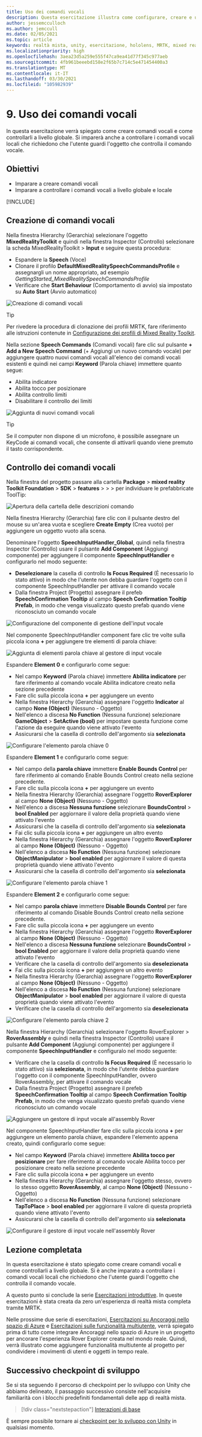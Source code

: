 ```yaml
---
title: Uso dei comandi vocali
description: Questa esercitazione illustra come configurare, creare e usare i comandi vocali nelle app di realtà mista con Mixed Reality Toolkit (MRTK).
author: jessemcculloch
ms.author: jemccull
ms.date: 02/05/2021
ms.topic: article
keywords: realtà mista, unity, esercitazione, hololens, MRTK, mixed reality toolkit, UWP, comandi vocali, input vocale
ms.localizationpriority: high
ms.openlocfilehash: 3aea23d5a259e555f47ca9ea41d77f345c977aeb
ms.sourcegitcommit: 4fb961beeebd158e2f65b7c714c5e471454400a3
ms.translationtype: MT
ms.contentlocale: it-IT
ms.lasthandoff: 03/30/2021
ms.locfileid: "105982939"
---
```

# <a name="9-using-speech-commands"></a>9. Uso dei comandi vocali

In questa esercitazione verrà spiegato come creare comandi vocali e come controllarli a livello globale. Si imparerà anche a controllare i comandi vocali locali che richiedono che l'utente guardi l'oggetto che controlla il comando vocale.

## <a name="objectives"></a>Obiettivi

* Imparare a creare comandi vocali
* Imparare a controllare i comandi vocali a livello globale e locale

[!INCLUDE[](includes/ensuring-microphone-capabality.md)]

## <a name="creating-speech-commands"></a>Creazione di comandi vocali

Nella finestra Hierarchy (Gerarchia) selezionare l'oggetto **MixedRealityToolkit** e quindi nella finestra Inspector (Controllo) selezionare la scheda MixedRealityToolkit > **Input** e seguire questa procedura:

* Espandere la **Speech** (Voce)
* Clonare il profilo **DefaultMixedRealitySpeechCommandsProfile** e assegnargli un nome appropriato, ad esempio _GettingStarted_MixedRealitySpeechCommandsProfile_
* Verificare che **Start Behaviour** (Comportamento di avvio) sia impostato su **Auto Start** (Avvio automatico)

![Creazione di comandi vocali](images/mr-learning-base/base-09-section2-step1-1.png)

> [!TIP]
> Per rivedere la procedura di clonazione dei profili MRTK, fare riferimento alle istruzioni contenute in [Configurazione dei profili di Mixed Reality Toolkit](mr-learning-base-03.md).

Nella sezione **Speech Commands** (Comandi vocali) fare clic sul pulsante **+ Add a New Speech Command** (+ Aggiungi un nuovo comando vocale) per aggiungere quattro nuovi comandi vocali all'elenco dei comandi vocali esistenti e quindi nei campi **Keyword** (Parola chiave) immettere quanto segue:

* Abilita indicatore
* Abilita tocco per posizionare
* Abilita controllo limiti
* Disabilitare il controllo dei limiti

![Aggiunta di nuovi comandi vocali](images/mr-learning-base/base-09-section2-step1-2.png)

> [!TIP]
> Se il computer non dispone di un microfono, è possibile assegnare un KeyCode ai comandi vocali, che consente di attivarli quando viene premuto il tasto corrispondente.

## <a name="controlling-speech-commands"></a>Controllo dei comandi vocali

Nella finestra del progetto passare alla cartella **Package**  >  **mixed reality Toolkit Foundation**  >  **SDK**  >  **features**  >    >    >   per individuare le prefabbricate ToolTip:

![Apertura della cartella delle descrizioni comando](images/mr-learning-base/base-09-section3-step1-1.png)

Nella finestra Hierarchy (Gerarchia) fare clic con il pulsante destro del mouse su un'area vuota e scegliere **Create Empty** (Crea vuoto) per aggiungere un oggetto vuoto alla scena.

Denominare l'oggetto **SpeechInputHandler_Global**, quindi nella finestra Inspector (Controllo) usare il pulsante **Add Component** (Aggiungi componente) per aggiungere il componente **SpeechInputHandler** e configurarlo nel modo seguente:

* **Deselezionare** la casella di controllo **Is Focus Required** (È necessario lo stato attivo) in modo che l'utente non debba guardare l'oggetto con il componente SpeechInputHandler per attivare il comando vocale
* Dalla finestra Project (Progetto) assegnare il prefeb **SpeechConfirmation Tooltip** al campo **Speech Confirmation Tooltip Prefab**, in modo che venga visualizzato questo prefab quando viene riconosciuto un comando vocale

![Configurazione del componente di gestione dell'input vocale](images/mr-learning-base/base-09-section3-step1-2.png)

Nel componente SpeechInputHandler component fare clic tre volte sulla piccola icona **+** per aggiungere tre elementi di parola chiave:

![Aggiunta di elementi parola chiave al gestore di input vocale](images/mr-learning-base/base-09-section3-step1-3.png)

Espandere **Element 0** e configurarlo come segue:

* Nel campo **Keyword** (Parola chiave) immettere **Abilita indicatore** per fare riferimento al comando vocale Abilita indicatore creato nella sezione precedente
* Fare clic sulla piccola icona **+** per aggiungere un evento
* Nella finestra Hierarchy (Gerarchia) assegnare l'oggetto **Indicator** al campo **None (Object)** (Nessuno - Oggetto)
* Nell'elenco a discesa **No Function** (Nessuna funzione) selezionare **GameObject** > **SetActive (bool)** per impostare questa funzione come l'azione da eseguire quando viene attivato l'evento
* Assicurarsi che la casella di controllo dell'argomento sia **selezionata**

![Configurare l'elemento parola chiave 0](images/mr-learning-base/base-09-section3-step1-4.png)

Espandere **Element 1** e configurarlo come segue:

* Nel campo della **parola chiave** immettere **Enable Bounds Control** per fare riferimento al comando Enable Bounds Control creato nella sezione precedente.
* Fare clic sulla piccola icona **+** per aggiungere un evento
* Nella finestra Hierarchy (Gerarchia) assegnare l'oggetto **RoverExplorer** al campo **None (Object)** (Nessuno - Oggetto)
* Nell'elenco a discesa **Nessuna funzione** selezionare **BoundsControl**  >  **bool Enabled** per aggiornare il valore della proprietà quando viene attivato l'evento
* Assicurarsi che la casella di controllo dell'argomento sia **selezionata**
* Fai clic sulla piccola icona **+** per aggiungere un altro evento
* Nella finestra Hierarchy (Gerarchia) assegnare l'oggetto **RoverExplorer** al campo **None (Object)** (Nessuno - Oggetto)
* Nell'elenco a discesa **No Function** (Nessuna funzione) selezionare **ObjectManipulator** > **bool enabled** per aggiornare il valore di questa proprietà quando viene attivato l'evento
* Assicurarsi che la casella di controllo dell'argomento sia **selezionata**

![Configurare l'elemento parola chiave 1](images/mr-learning-base/base-09-section3-step1-5.png)

Espandere **Element 2** e configurarlo come segue:

* Nel campo **parola chiave** immettere **Disable Bounds Control** per fare riferimento al comando Disable Bounds Control creato nella sezione precedente.
* Fare clic sulla piccola icona **+** per aggiungere un evento
* Nella finestra Hierarchy (Gerarchia) assegnare l'oggetto **RoverExplorer** al campo **None (Object)** (Nessuno - Oggetto)
* Nell'elenco a discesa **Nessuna funzione** selezionare **BoundsControl**  >  **bool Enabled** per aggiornare il valore della proprietà quando viene attivato l'evento
* Verificare che la casella di controllo dell'argomento sia **deselezionata**
* Fai clic sulla piccola icona **+** per aggiungere un altro evento
* Nella finestra Hierarchy (Gerarchia) assegnare l'oggetto **RoverExplorer** al campo **None (Object)** (Nessuno - Oggetto)
* Nell'elenco a discesa **No Function** (Nessuna funzione) selezionare **ObjectManipulator** > **bool enabled** per aggiornare il valore di questa proprietà quando viene attivato l'evento
* Verificare che la casella di controllo dell'argomento sia **deselezionata**

![Configurare l'elemento parola chiave 2](images/mr-learning-base/base-09-section3-step1-6.png)

Nella finestra Hierarchy (Gerarchia) selezionare l'oggetto RoverExplorer > **RoverAssembly** e quindi nella finestra Inspector (Controllo) usare il pulsante **Add Component** (Aggiungi componente) per aggiungere il componente **SpeechInputHandler** e configuralo nel modo seguente:

* Verificare che la casella di controllo **Is Focus Required** (È necessario lo stato attivo) sia **selezionata**, in modo che l'utente debba guardare l'oggetto con il componente SpeechInputHandler, ovvero RoverAssembly, per attivare il comando vocale
* Dalla finestra Project (Progetto) assegnare il prefeb **SpeechConfirmation Tooltip** al campo **Speech Confirmation Tooltip Prefab**, in modo che venga visualizzato questo prefab quando viene riconosciuto un comando vocale

![Aggiungere un gestore di input vocale all'assembly Rover](images/mr-learning-base/base-09-section3-step1-7.png)

Nel componente SpeechInputHandler fare clic sulla piccola icona **+** per aggiungere un elemento parola chiave, espandere l'elemento appena creato, quindi configurarlo come segue:

* Nel campo **Keyword** (Parola chiave) immettere **Abilita tocco per posizionare** per fare riferimento al comando vocale Abilita tocco per posizionare creato nella sezione precedente
* Fare clic sulla piccola icona **+** per aggiungere un evento
* Nella finestra Hierarchy (Gerarchia) assegnare l'oggetto stesso, ovvero lo stesso oggetto **RoverAssembly**, al campo **None (Object)** (Nessuno - Oggetto)
* Nell'elenco a discesa **No Function** (Nessuna funzione) selezionare **TapToPlace** > **bool enabled** per aggiornare il valore di questa proprietà quando viene attivato l'evento
* Assicurarsi che la casella di controllo dell'argomento sia **selezionata**

![Configurare il gestore di input vocale nell'assembly Rover](images/mr-learning-base/base-09-section3-step1-8.png)

## <a name="congratulations"></a>Lezione completata

In questa esercitazione è stato spiegato come creare comandi vocali e come controllarli a livello globale. Si è anche imparato a controllare i comandi vocali locali che richiedono che l'utente guardi l'oggetto che controlla il comando vocale.

A questo punto si conclude la serie [Esercitazioni introduttive](mr-learning-base-01.md). In queste esercitazioni è stata creata da zero un'esperienza di realtà mista completa tramite MRTK.

Nelle prossime due serie di esercitazioni, [Esercitazioni su Ancoraggi nello spazio di Azure](mr-learning-asa-01.md) e [Esercitazioni sulle funzionalità multiutente](mr-learning-sharing-01.md), verrà spiegato prima di tutto come integrare Ancoraggi nello spazio di Azure in un progetto per ancorare l'esperienza Rover Explorer creata nel mondo reale. Quindi, verrà illustrato come aggiungere funzionalità multiutente al progetto per condividere i movimenti di utenti e oggetti in tempo reale.

## <a name="next-development-checkpoint"></a>Successivo checkpoint di sviluppo

Se si sta seguendo il percorso di checkpoint per lo sviluppo con Unity che abbiamo delineato, il passaggio successivo consiste nell'acquisire familiarità con i blocchi predefiniti fondamentali delle app di realtà mista.

> [!div class="nextstepaction"]
> [Interazioni di base](../../../out-of-scope/mrtk-101.md)

È sempre possibile tornare ai [checkpoint per lo sviluppo con Unity](../unity-development-overview.md#1-getting-started) in qualsiasi momento.